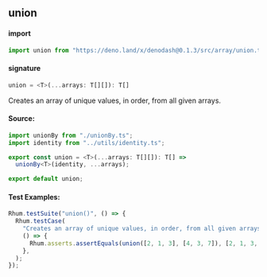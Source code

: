## union

#### import

```typescript
import union from "https://deno.land/x/denodash@0.1.3/src/array/union.ts";
```

#### signature

```typescript
union = <T>(...arrays: T[][]): T[]
```

Creates an array of unique values, in order, from all given arrays.

#### Source:

```typescript
import unionBy from "./unionBy.ts";
import identity from "../utils/identity.ts";

export const union = <T>(...arrays: T[][]): T[] =>
  unionBy<T>(identity, ...arrays);

export default union;
```

#### Test Examples:

```typescript
Rhum.testSuite("union()", () => {
  Rhum.testCase(
    "Creates an array of unique values, in order, from all given arrays",
    () => {
      Rhum.asserts.assertEquals(union([2, 1, 3], [4, 3, 7]), [2, 1, 3, 4, 7]);
    },
  );
});
```
